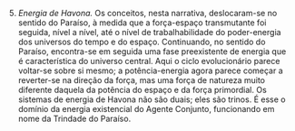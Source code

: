 ﻿5. <em>Energia de Havona.</em> Os conceitos, nesta narrativa, deslocaram-se no sentido do Paraíso, à medida que a força-espaço transmutante foi seguida, nível a nível, até o nível de trabalhabilidade do poder-energia dos universos do tempo e do espaço. Continuando, no sentido do Paraíso, encontra-se em seguida uma fase preexistente de energia que é característica do universo central. Aqui o ciclo evolucionário parece voltar-se sobre si mesmo; a potência-energia agora parece começar a reverter-se na direção da força, mas uma força de natureza muito diferente daquela da potência do espaço e da força primordial. Os sistemas de energia de Havona não são duais; eles são trinos. É esse o domínio da energia existencial do Agente Conjunto, funcionando em nome da Trindade do Paraíso.